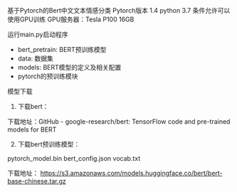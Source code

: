 基于Pytorch的Bert中文文本情感分类
Pytorch版本 1.4
python 3.7
条件允许可以使用GPU训练
GPU服务器：Tesla P100 16GB 

运行main.py启动程序

- bert_pretrain: BERT预训练模型
- data: 数据集
- models: BERT模型的定义及相关配置
- pytorch的预训练模块

模型下载
1. 下载bert：

下载地址：GitHub - google-research/bert: TensorFlow code and pre-trained models for BERT

2. 下载bert预训练模型：

pytorch_model.bin
bert_config.json
vocab.txt 

下载地址： https://s3.amazonaws.com/models.huggingface.co/bert/bert-base-chinese.tar.gz
